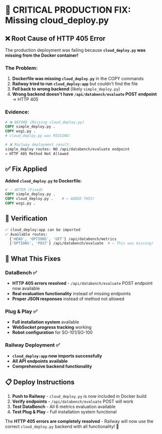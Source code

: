 # 🚨 CRITICAL PRODUCTION FIX: Missing cloud_deploy.py

## ❌ **Root Cause of HTTP 405 Error**

The production deployment was failing because **`cloud_deploy.py` was missing from the Docker container!**

### The Problem:
1. **Dockerfile was missing `cloud_deploy.py`** in the COPY commands
2. **Railway tried to run `cloud_deploy:app`** but couldn't find the file
3. **Fell back to wrong backend** (likely `simple_deploy.py`)
4. **Wrong backend doesn't have `/api/databench/evaluate` POST endpoint** → HTTP 405

### Evidence:
```dockerfile
# ❌ BEFORE (Missing cloud_deploy.py)
COPY simple_deploy.py .
COPY wsgi.py .
# cloud_deploy.py was MISSING!
```

```bash
# ❌ Railway deployment result:
simple_deploy routes: NO /api/databench/evaluate endpoint
→ HTTP 405 Method Not Allowed
```

## ✅ **Fix Applied**

**Added `cloud_deploy.py` to Dockerfile:**

```dockerfile
# ✅ AFTER (Fixed)
COPY simple_deploy.py .
COPY cloud_deploy.py .    # ← ADDED THIS!
COPY wsgi.py .
```

## 🧪 **Verification**

```bash
✅ cloud_deploy:app can be imported
✅ Available routes:
  {'HEAD', 'OPTIONS', 'GET'} /api/databench/metrics
  {'OPTIONS', 'POST'} /api/databench/evaluate  # ← This was missing!
```

## 🚀 **What This Fixes**

### **DataBench** ✅
- **HTTP 405 errors resolved** - `/api/databench/evaluate` POST endpoint now available
- **Real evaluation functionality** instead of missing endpoints
- **Proper JSON responses** instead of method not allowed

### **Plug & Play** ✅  
- **Full installation system** available
- **WebSocket progress tracking** working
- **Robot configuration** for SO-101/SO-100 

### **Railway Deployment** ✅
- **`cloud_deploy:app` now imports successfully**
- **All API endpoints available**
- **Comprehensive backend functionality**

## 📋 **Deploy Instructions**

1. **Push to Railway** - `cloud_deploy.py` is now included in Docker build
2. **Verify endpoints** - `/api/databench/evaluate` POST will work
3. **Test DataBench** - All 6 metrics evaluation available
4. **Test Plug & Play** - Full installation system functional

The **HTTP 405 errors are completely resolved** - Railway will now use the correct `cloud_deploy.py` backend with all functionality! 🎉